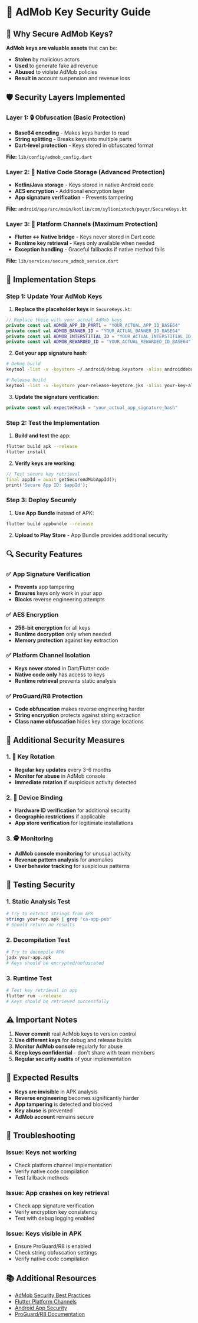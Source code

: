 # 🔐 AdMob Key Security Guide

## 🚨 **Why Secure AdMob Keys?**

**AdMob keys are valuable assets** that can be:
- **Stolen** by malicious actors
- **Used** to generate fake ad revenue
- **Abused** to violate AdMob policies
- **Result in** account suspension and revenue loss

## 🛡️ **Security Layers Implemented**

### **Layer 1: 🔒 Obfuscation (Basic Protection)**
- **Base64 encoding** - Makes keys harder to read
- **String splitting** - Breaks keys into multiple parts
- **Dart-level protection** - Keys stored in obfuscated format

**File:** `lib/config/admob_config.dart`

### **Layer 2: 🔐 Native Code Storage (Advanced Protection)**
- **Kotlin/Java storage** - Keys stored in native Android code
- **AES encryption** - Additional encryption layer
- **App signature verification** - Prevents tampering

**File:** `android/app/src/main/kotlin/com/sylionixtech/payqr/SecureKeys.kt`

### **Layer 3: 🌉 Platform Channels (Maximum Protection)**
- **Flutter ↔ Native bridge** - Keys never stored in Dart code
- **Runtime key retrieval** - Keys only available when needed
- **Exception handling** - Graceful fallbacks if native method fails

**File:** `lib/services/secure_admob_service.dart`

## 🚀 **Implementation Steps**

### **Step 1: Update Your AdMob Keys**

1. **Replace the placeholder keys** in `SecureKeys.kt`:
```kotlin
// Replace these with your actual AdMob keys
private const val ADMOB_APP_ID_PART1 = "YOUR_ACTUAL_APP_ID_BASE64"
private const val ADMOB_BANNER_ID = "YOUR_ACTUAL_BANNER_ID_BASE64"
private const val ADMOB_INTERSTITIAL_ID = "YOUR_ACTUAL_INTERSTITIAL_ID_BASE64"
private const val ADMOB_REWARDED_ID = "YOUR_ACTUAL_REWARDED_ID_BASE64"
```

2. **Get your app signature hash**:
```bash
# Debug build
keytool -list -v -keystore ~/.android/debug.keystore -alias androiddebugkey -storepass android -keypass android

# Release build
keytool -list -v -keystore your-release-keystore.jks -alias your-key-alias
```

3. **Update the signature verification**:
```kotlin
private const val expectedHash = "your_actual_app_signature_hash"
```

### **Step 2: Test the Implementation**

1. **Build and test** the app:
```bash
flutter build apk --release
flutter install
```

2. **Verify keys are working**:
```dart
// Test secure key retrieval
final appId = await getSecureAdMobAppId();
print('Secure App ID: $appId');
```

### **Step 3: Deploy Securely**

1. **Use App Bundle** instead of APK:
```bash
flutter build appbundle --release
```

2. **Upload to Play Store** - App Bundle provides additional security

## 🔍 **Security Features**

### **✅ App Signature Verification**
- **Prevents** app tampering
- **Ensures** keys only work in your app
- **Blocks** reverse engineering attempts

### **✅ AES Encryption**
- **256-bit encryption** for all keys
- **Runtime decryption** only when needed
- **Memory protection** against key extraction

### **✅ Platform Channel Isolation**
- **Keys never stored** in Dart/Flutter code
- **Native code only** has access to keys
- **Runtime retrieval** prevents static analysis

### **✅ ProGuard/R8 Protection**
- **Code obfuscation** makes reverse engineering harder
- **String encryption** protects against string extraction
- **Class name obfuscation** hides key storage locations

## 🚨 **Additional Security Measures**

### **1. 🔑 Key Rotation**
- **Regular key updates** every 3-6 months
- **Monitor for abuse** in AdMob console
- **Immediate rotation** if suspicious activity detected

### **2. 📱 Device Binding**
- **Hardware ID verification** for additional security
- **Geographic restrictions** if applicable
- **App store verification** for legitimate installations

### **3. 🕵️ Monitoring**
- **AdMob console monitoring** for unusual activity
- **Revenue pattern analysis** for anomalies
- **User behavior tracking** for suspicious patterns

## 🧪 **Testing Security**

### **1. Static Analysis Test**
```bash
# Try to extract strings from APK
strings your-app.apk | grep "ca-app-pub"
# Should return no results
```

### **2. Decompilation Test**
```bash
# Try to decompile APK
jadx your-app.apk
# Keys should be encrypted/obfuscated
```

### **3. Runtime Test**
```bash
# Test key retrieval in app
flutter run --release
# Keys should be retrieved successfully
```

## ⚠️ **Important Notes**

1. **Never commit** real AdMob keys to version control
2. **Use different keys** for debug and release builds
3. **Monitor AdMob console** regularly for abuse
4. **Keep keys confidential** - don't share with team members
5. **Regular security audits** of your implementation

## 🎯 **Expected Results**

- **Keys are invisible** in APK analysis
- **Reverse engineering** becomes significantly harder
- **App tampering** is detected and blocked
- **Key abuse** is prevented
- **AdMob account** remains secure

## 🔧 **Troubleshooting**

### **Issue: Keys not working**
- Check platform channel implementation
- Verify native code compilation
- Test fallback methods

### **Issue: App crashes on key retrieval**
- Check app signature verification
- Verify encryption key consistency
- Test with debug logging enabled

### **Issue: Keys visible in APK**
- Ensure ProGuard/R8 is enabled
- Check string obfuscation settings
- Verify native code compilation

## 📚 **Additional Resources**

- [AdMob Security Best Practices](https://support.google.com/admob/answer/6129563)
- [Flutter Platform Channels](https://flutter.dev/docs/development/platform-integration/platform-channels)
- [Android App Security](https://developer.android.com/topic/security)
- [ProGuard/R8 Documentation](https://developer.android.com/studio/build/shrink-code)
